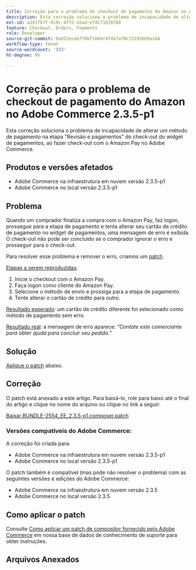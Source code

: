 ```yaml
---
title: Correção para o problema de checkout de pagamento do Amazon no Adobe Commerce 2.3.5-p1
description: Esta correção soluciona o problema de incapacidade de alterar um método de pagamento na etapa "Revisão e pagamentos" do check-out do widget de pagamentos, ao fazer check-out com o Amazon Pay no Adobe Commerce.
exl-id: a241f67f-019c-4ff2-a5ad-e7dc71639768
feature: Checkout, Orders, Payments
role: Developer
source-git-commit: 0ad52eceb776b71604c4f467a70c13191bb9a1eb
workflow-type: tm+mt
source-wordcount: '333'
ht-degree: 0%

---
```


# Correção para o problema de checkout de pagamento do Amazon no Adobe Commerce 2.3.5-p1

Esta correção soluciona o problema de incapacidade de alterar um método de pagamento na etapa &quot;Revisão e pagamentos&quot; do check-out do widget de pagamentos, ao fazer check-out com o Amazon Pay no Adobe Commerce.

## Produtos e versões afetados

* Adobe Commerce na infraestrutura em nuvem versão 2.3.5-p1
* Adobe Commerce no local versão 2.3.5-p1

## Problema

Quando um comprador finaliza a compra com o Amazon Pay, faz logon, prossegue para a etapa de pagamento e tenta alterar seu cartão de crédito de pagamento no widget de pagamentos, uma mensagem de erro é exibida. O check-out não pode ser concluído se o comprador ignorar o erro e prosseguir para o check-out.

Para resolver esse problema e remover o erro, criamos um [patch](assets/BUNDLE-2554_EE_2.3.5-p1.composer.patch.zip).

<u>Etapas a serem reproduzidas</u>:

1. Inicie o checkout com o Amazon Pay.
1. Faça logon como cliente do Amazon Pay.
1. Selecione o método de envio e prossiga para a etapa de pagamento.
1. Tente alterar o cartão de crédito para outro.

<u>Resultado esperado</u>: um cartão de crédito diferente foi selecionado como método de pagamento sem erro.

<u>Resultado real</u>: a mensagem de erro aparece: *&quot;Contate este comerciante para obter ajuda para concluir seu pedido.&quot;*

## Solução

[Aplique o patch](assets/BUNDLE-2554_EE_2.3.5-p1.composer.patch.zip) abaixo.

## Correção

O patch está anexado a este artigo. Para baixá-lo, role para baixo até o final do artigo e clique no nome do arquivo ou clique no link a seguir:

[Baixar BUNDLE-2554\_EE\_2.3.5-p1.composer.patch](assets/BUNDLE-2554_EE_2.3.5-p1.composer.patch.zip)

### Versões compatíveis do Adobe Commerce:

A correção foi criada para:

* Adobe Commerce na infraestrutura em nuvem versão 2.3.5-p1
* Adobe Commerce no local versão 2.3.5-p1

O patch também é compatível (mas pode não resolver o problema) com as seguintes versões e edições do Adobe Commerce:

* Adobe Commerce na infraestrutura em nuvem versão 2.3.5
* Adobe Commerce no local versão 2.3.5

## Como aplicar o patch

Consulte [Como aplicar um patch de compositor fornecido pelo Adobe Commerce](/help/how-to/general/how-to-apply-a-composer-patch-provided-by-magento.md) em nossa base de dados de conhecimento de suporte para obter instruções.

## Arquivos Anexados
